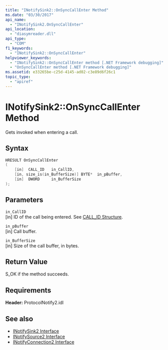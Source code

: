 ```yaml
---
title: "INotifySink2::OnSyncCallEnter Method"
ms.date: "03/30/2017"
api_name: 
  - "INotifySink2.OnSyncCallEnter"
api_location: 
  - "diasymreader.dll"
api_type: 
  - "COM"
f1_keywords: 
  - "INotifySink2::OnSyncCallEnter"
helpviewer_keywords: 
  - "INotifySink2::OnSyncCallEnter method [.NET Framework debugging]"
  - "OnSyncCallEnter method [.NET Framework debugging]"
ms.assetid: e33265be-c25d-4145-ad02-c3e89d6f26c1
topic_type: 
  - "apiref"
---
```

# INotifySink2::OnSyncCallEnter Method
Gets invoked when entering a call.  
  
## Syntax  
  
```cpp  
HRESULT OnSyncCallEnter  
(  
    [in]  CALL_ID   in_CallID,  
    [in, size_is(in_BufferSize)] BYTE*  in_pBuffer,  
    [in]  DWORD     in_BufferSize  
);  
```  
  
## Parameters  
 `in_CallID`  
 [in] ID of the call being entered. See [CALL_ID Structure](../../../../docs/framework/unmanaged-api/diagnostics/call-id-structure.md).  
  
 `in_pBuffer`  
 [in] Call buffer.  
  
 `in_BufferSize`  
 [in] Size of the call buffer, in bytes.  
  
## Return Value  
 S_OK if the method succeeds.  
  
## Requirements  
 **Header:** ProtocolNotify2.idl  
  
## See also

- [INotifySink2 Interface](../../../../docs/framework/unmanaged-api/diagnostics/inotifysink2-interface.md)
- [INotifySource2 Interface](../../../../docs/framework/unmanaged-api/diagnostics/inotifysource2-interface.md)
- [INotifyConnection2 Interface](../../../../docs/framework/unmanaged-api/diagnostics/inotifyconnection2-interface.md)
